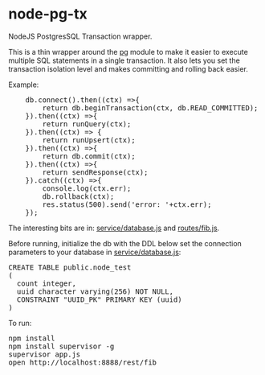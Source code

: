 # node-pg-tx
NodeJS PostgresSQL Transaction wrapper.

This is a thin wrapper around the [pg](https://github.com/brianc/node-postgres "pg")  module to make it easier to execute multiple SQL statements in a single transaction. It also lets you set the transaction isolation level and makes committing and rolling back easier.

Example:
<pre>
	db.connect().then((ctx) =>{
		return db.beginTransaction(ctx, db.READ_COMMITTED);
	}).then((ctx) =>{
		return runQuery(ctx);
	}).then((ctx) => {
		return runUpsert(ctx);
	}).then((ctx) =>{
		return db.commit(ctx);
	}).then((ctx) =>{
		return sendResponse(ctx);
	}).catch((ctx) =>{
		console.log(ctx.err);
		db.rollback(ctx);
		res.status(500).send('error: '+ctx.err);
	});
</pre>

The interesting bits are in: [service/database.js](https://github.com/boxymoron/node-pg-tx/blob/master/service/database.js "database.js")   and [routes/fib.js](https://github.com/boxymoron/node-pg-tx/blob/master/routes/fib.js "fib.js").

Before running, initialize the db with the DDL below set the connection parameters to your database in [service/database.js](https://github.com/boxymoron/node-pg-tx/blob/master/service/database.js "database.js"):
<pre>
CREATE TABLE public.node_test
(
  count integer,
  uuid character varying(256) NOT NULL,
  CONSTRAINT "UUID_PK" PRIMARY KEY (uuid)
)
</pre>

To run:
<pre>
npm install
npm install supervisor -g
supervisor app.js
open http://localhost:8888/rest/fib
</pre>